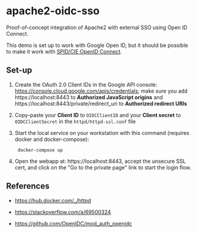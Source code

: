 apache2-oidc-sso
================

Proof-of-concept integration of Apache2 with external SSO using Open ID Connect.

This demo is set up to work with Google Open ID, but it should be possible to make it work with [SPID/CIE OpenID Connect](https://docs.italia.it/italia/spid/spid-cie-oidc-docs/it/versione-corrente/index.html).

## Set-up

1. Create the OAuth 2.0 Client IDs in the Google API console: https://console.cloud.google.com/apis/credentials; make sure you add https://localhost:8443 to **Authorized JavaScript origins** and https://localhost:8443/private/redirect_uri to **Authorized redirect URIs**

2. Copy-paste your **Client ID** to `OIDCClientID` and your **Client secret** to `OIDCClientSecret` in the `httpd/httpd-ssl.conf` file

3. Start the local service on your workstation with this command (requires docker and docker-compose):

        docker-compose up

4. Open the webapp at: https://localhost:8443, accept the unsecure SSL cert, and click on the "Go to the private page" link to start the login flow.

## References

- https://hub.docker.com/_/httpd

- https://stackoverflow.com/a/69500324

- https://github.com/OpenIDC/mod_auth_openidc